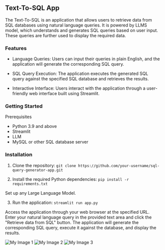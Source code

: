 ## Text-To-SQL App
The Text-To-SQL is an application that allows users to retrieve data from SQL databases using natural language queries. It is powered by LLMS model, which understands and generates SQL queries based on user input.
These queries are further used to display the required data.

### Features
- Language Queries: Users can input their queries in plain English, and the application will generate the corresponding SQL query.

- SQL Query Execution: The application executes the generated SQL query against the specified SQL database and retrieves the results.

- Interactive Interface: Users interact with the application through a user-friendly web interface built using Streamlit.

### Getting Started

Prerequisites

- Python 3.9 and above
- Streamlit
- LLM
- MySQL or other SQL database server

### Installation

1) Clone the repository:
``` git clone https://github.com/your-username/sql-query-generator-app.git ``` 

2) Install the required Python dependencies:
``` pip install -r requirements.txt ```

Set up any Large Language Model.


3) Run the application:
``` streamlit run app.py ```

Access the application through your web browser at the specified URL.
Enter your natural language query in the provided text area and click the "Retrieve data from SQL" button.
The application will generate the corresponding SQL query, execute it against the database, and display the results.

![My Image 1](https://github.com/joyce0803/Text-To-SQL-LLM-App/blob/main/sql%20llm1.jpg)
![My Image 2](https://github.com/joyce0803/Text-To-SQL-LLM-App/blob/main/sql%20llm2.jpg)
![My Image 3](https://github.com/joyce0803/Text-To-SQL-LLM-App/blob/main/sql3.png)
